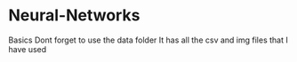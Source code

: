 # Neural-Networks
Basics
Dont forget to use the data folder
It has all the csv and img files that I have used
